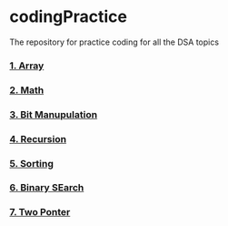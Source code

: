 # codingPractice
The repository for practice coding for all the DSA topics 

### [1. Array](#)
### [2. Math](#)
### [3. Bit Manupulation](#)
### [4. Recursion](#)
### [5. Sorting](#)
### [6. Binary SEarch](#)
### [7. Two Ponter](#)
